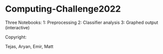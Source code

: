 # Computing-Challenge2022

Three Notebooks: 
  1: Preprocessing
  2: Classifier analysis
  3: Graphed output (interactive)
  
  
Copyright:

Tejas, Aryan, Emir, Matt
